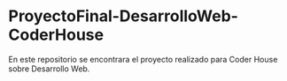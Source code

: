 # ProyectoFinal-DesarrolloWeb-CoderHouse
En este repositorio se encontrara el proyecto realizado para Coder House sobre Desarrollo Web.
